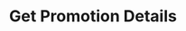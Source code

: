 ---
title: Get Promotion Details
excerpt: Retrieves the promotion details.
api:
  file: v1-promotions.json
  operationId: get-promotion-details-1
deprecated: false
hidden: true
metadata:
  title: ''
  description: ''
  robots: index
next:
  description: ''
---